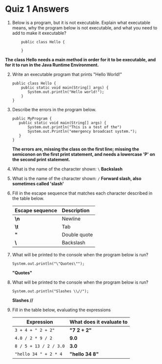 # Quiz 1 Answers

1. Below is a program, but it is not executable. Explain what executable means, why the program below is not executable, and what you need to add to make it executable?
    ```
        public class Hello {

        }
    ```
__The class Hello needs a main method in order for it to be executable, and for it to run in the Java Runtime Environment.__

2. Write an executable program that prints "Hello World!"
    ```
    public class Hello {
        public static void main(String[] args) {
           System.out.println("Hello world!");
        }
    }
    ```

3. Describe the errors in the program below.
    ```
    public MyProgram {
       public static void main(String[] args) {
           System.out.println("This is a test of the")
           System.out.Println("emergency broadcast system.");
       }
   }
   ```
   __The errors are, missing the class on the first line; missing the semiconon on the first print statement, and needs a lowercase 'P' on the second print statement.__

4. What is the name of the character shown: `\`
__Backslash__

5. What is the name of the character shown: `/`
__Forward slash, also sometimes called 'slash'__

6. Fill in the escape sequence that matches each character described in the table below.

    | Escape sequence   | Description      |
    | -------------------- | :-------------------- |
    |  __\n__                     | Newline        |
    |  __\t__                     | Tab            |
    |  __\"__                     | Double quote   |
    |  __\\__                     | Backslash      |
    
7. What will be printed to the console when the program below is run?

    `System.out.println("\"Quotes\"");`
    
    __"Quotes"__
8. What will be printed to the console when the program below is run?

    `System.out.println("Slashes \\//");`
    
    __Slashes \//__
9. Fill in the table below, evaluating the expressions

    | Expression                 | What does it evaluate to   |
    |-----------------------------  | :----------------------------- |
    | `3 + 4 + " 2 + 2"`             | __"7 2 + 2"__                 |
    | `4.0 / 2 * 9 / 2`              | __9.0__                       |
    | `8 / 5 + 13 / 2 / 3.0`         | __3.0__                       |
    | `"hello 34 " + 2 * 4`          | __"hello 34 8"__              |
    
